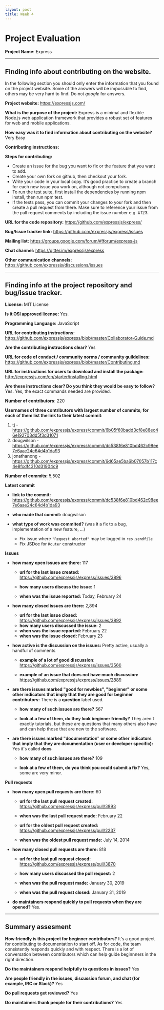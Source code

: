 ```yaml
---
layout: post
title: Week 4
---
```




# Project Evaluation 



__Project Name:__  Express


---

## Finding info about contributing on the website.

In the following section you should only enter the information that you
found on the project website. Some of the answers will be impossible to find, others
may be very hard to find. Do not _google_ for answers.

__Project website:__ https://expressjs.com/


__What is the purpose of the project:__ Express is a minimal and flexible Node.js web application framework that provides a robust set of features for web and mobile applications.


__How easy was it to find information about contributing on the website?__ Very Easy


__Contributing instructions:__  

**Steps for contributing:**  

* Create an issue for the bug you want to fix or the feature that you want to add.
* Create your own fork on github, then checkout your fork.
* Write your code in your local copy. It’s good practice to create a branch for each new issue you work on, although not compulsory.
* To run the test suite, first install the dependencies by running npm install, then run npm test.
* If the tests pass, you can commit your changes to your fork and then create a pull request from there. Make sure to reference your issue from the pull request comments by including the issue number e.g. #123.

__URL for the code repository:__ https://github.com/expressjs/express/

__Bug/Issue tracker link:__ https://github.com/expressjs/express/issues

__Mailing list:__ https://groups.google.com/forum/#!forum/express-js

__Chat channel:__ https://gitter.im/expressjs/express

__Other communication channels:__ https://github.com/expressjs/discussions/issues


---

## Finding info at the project repository and bug/issue tracker.

__License:__ MIT License

__Is it [OSI approved](https://opensource.org/licenses/alphabetical) license:__ Yes.

__Programming Language:__ JavaScript

__URL for contributing instructions:__ https://github.com/expressjs/express/blob/master/Collaborator-Guide.md

__Are the contributing instructions clear?__ Yes


__URL for code of conduct / community norms / community guildelines:__ https://github.com/expressjs/express/blob/master/Contributing.md

__URL for instructions for users to download and install the package:__ http://expressjs.com/en/starter/installing.html


__Are these instructions clear? Do you think they would be easy to follow?__ Yes. Yes, the exact commands needed are provided.


__Number of contributors:__ 220


__Usernames of three contributors with largest number of commits; for
each of them list the link to their latest commit__:

1. tj - https://github.com/expressjs/express/commit/6b05f60badd3cf8e88ec46e192703dd5f3d31071
2. dougwilson - https://github.com/expressjs/express/commit/dc538f6e810bd462c98ee7e6aae24c64d4b1da93
3. jonathanong - https://github.com/expressjs/express/commit/6d65ae5ba6b07057b117c4e8fcdf4310d31904c9


__Number of commits:__ 5,502

__Latest commit__ 

- __link to the commit:__ https://github.com/expressjs/express/commit/dc538f6e810bd462c98ee7e6aae24c64d4b1da93

- __who made that commit:__ dougwilson

- __what type of work was commited?__ (was it a fix to a bug, implementation of a new feature, ...)  
  * Fix issue where `"Request aborted"` may be logged in `res.sendfile`
  * Fix JSDoc for `Router` constructor


__Issues__

- __how many open issues are there:__ 117

    - __url for the last issue created:__ https://github.com/expressjs/express/issues/3896

    - __how many users discuss the issue:__ 1
    
    - __when was the issue reported:__ Today, February 24
    

- __how many closed issues are there:__ 2,894
    - __url for the last issue closed:__ https://github.com/expressjs/express/issues/3892
    - __how many users discussed the issue:__ 2
    - __when was the issue reported:__ February 22
    - __when was the issue closed:__ February 23

- __how active is the discussion on the issues:__ Pretty active, usually a handful of comments.

    - __example of a lot of good discussion:__ https://github.com/expressjs/express/issues/3560
    
    - __example of an issue that does not have much discussion:__ https://github.com/expressjs/express/issues/2889



- __are there issues marked "good for newbies", "beginner" or some other indicators that imply that they are good for beginner contributors:__ There is a **question** label used.

    - __how many of such issues are there?__ 567
    
    - __look at a few of them, do they look beginner friendly?__ They aren't exactly tutorials, but these are questions that many others also have and can help those that are new to the software.



- __are there issues marked "documentation" or some other indicators that imply that they are documentation (user or developer specific):__ Yes it's called **docs**

    - __how many of such issues are there?__ 109
    
    - __look at a few of them, do you think you could submit a fix?__ Yes, some are very minor.



__Pull requests__

- __how many open pull requests are there:__ 60

    - __url for the last pull request created:__ https://github.com/expressjs/express/pull/3893
    
    - __when was the last pull request made:__ February 22

    - __url for the oldest pull request created:__ https://github.com/expressjs/express/pull/2237
    
    - __when was the oldest pull request made:__ July 14, 2014

- __how many closed pull requests are there:__ 818

    - __url for the last pull request closed:__ https://github.com/expressjs/express/pull/3870
    
    - __how many users discussed the pull request:__ 2
    
    - __when was the pull request made:__ January 30, 2019
    
    - __when was the pull request closed:__ January 31, 2019
    

- __do maintainers respond quickly to pull requests when they are opened?__ Yes.





---


## Summary assesment
__How friendly is this project for beginner contributors?__ It's a good project for contributing to documentation to start off. As for code, the team consistently responds quickly and with respect. There is a lot of conversation between contributors which can help guide beginnners in the right direction.


__Do the maintainers respond helpfully to questions in issues?__ Yes


__Are people friendly in the issues, discussion forum, and chat (for example, IRC or Slack)?__ Yes



__Do pull requests get reviewed?__ Yes



__Do maintainers thank people for their contributions?__ Yes

